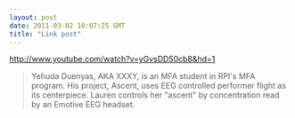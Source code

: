 ```yaml
---
layout: post
date: 2011-03-02 10:07:25 GMT
title: "Link post"
---
```

<http://www.youtube.com/watch?v=yGvsDD50cb8&hd=1>

> Yehuda Duenyas, AKA XXXY, is an MFA student in RPI's MFA program. His project, Ascent, uses EEG controlled performer flight as its centerpiece. Lauren controls her "ascent" by concentration read by an Emotive EEG headset. 
